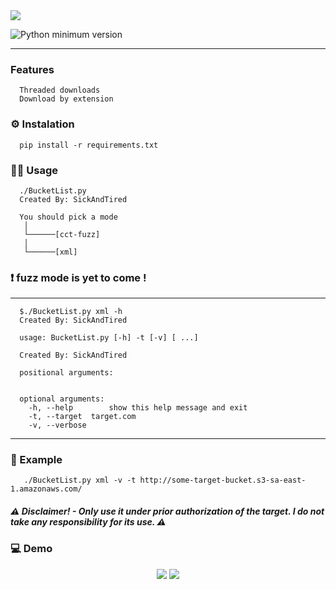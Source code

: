 <img src="https://user-images.githubusercontent.com/78124142/210653422-169a4e6e-3d71-4a58-998d-00e9cd95fb15.png"/>

![Python minimum version](https://img.shields.io/badge/Python-3.10%2B-brightgreen)
_____________________________________________________________________________________________________________________

### Features
      Threaded downloads
      Download by extension

### :gear: Instalation
      pip install -r requirements.txt

### :man_technologist: Usage 
      ./BucketList.py 
      Created By: SickAndTired

      You should pick a mode
       │ 
       └──────[cct-fuzz]
       │ 
       └──────[xml]

### :heavy_exclamation_mark: fuzz mode is yet to come !
_________________________________________       
       
      $./BucketList.py xml -h
      Created By: SickAndTired

      usage: BucketList.py [-h] -t [-v] [ ...]

      Created By: SickAndTired

      positional arguments:


      optional arguments:
        -h, --help        show this help message and exit
        -t, --target  target.com
        -v, --verbose
        
_________________________________________

### :receipt: Example
       ./BucketList.py xml -v -t http://some-target-bucket.s3-sa-east-1.amazonaws.com/


##### :warning: Disclaimer! - Only use it under prior authorization of the target. I do not take any responsibility for its use. :warning:

### :computer: Demo

<p align="center">
<img src="https://user-images.githubusercontent.com/78124142/209925389-b3fb6579-02d2-498c-b585-3aca51efccd7.gif" />

<img src="https://user-images.githubusercontent.com/78124142/209925381-57c36d72-baeb-4e95-9dbc-ff089a6f2f88.gif" />
</p>
